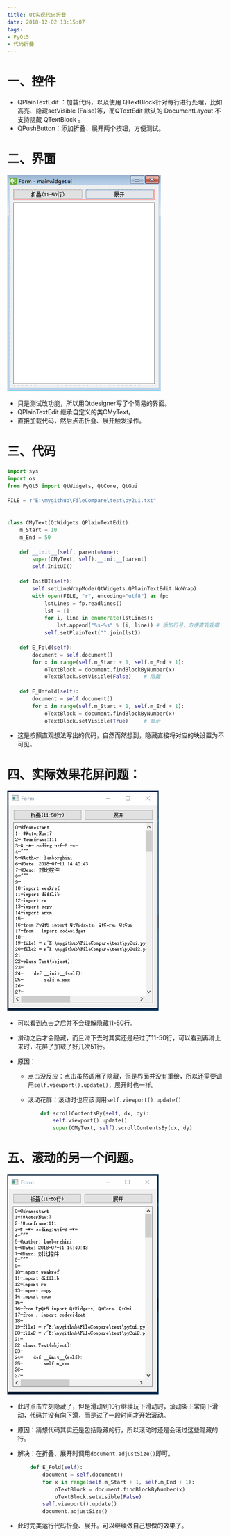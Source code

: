 ```yaml
---
title: Qt实现代码折叠
date: 2018-12-02 13:15:07
tags:
- PyQt5
- 代码折叠
---
```

# 一、控件

- QPlainTextEdit ：加载代码，以及使用 QTextBlock针对每行进行处理，比如高亮、隐藏setVisible (False)等，而QTextEdit 默认的 DocumentLayout 不支持隐藏 QTextBlock 。
- QPushButton：添加折叠、展开两个按钮，方便测试。

# 二、界面

![1533090127](./../image/1533090127.png)

- 只是测试改功能，所以用Qtdesigner写了个简易的界面。
- QPlainTextEdit 继承自定义的类CMyText。
- 直接加载代码，然后点击折叠、展开触发操作。

# 三、代码

```python
import sys
import os
from PyQt5 import QtWidgets, QtCore, QtGui

FILE = r"E:\mygithub\FileCompare\test\py2ui.txt"


class CMyText(QtWidgets.QPlainTextEdit):
    m_Start = 10
    m_End = 50

    def __init__(self, parent=None):
        super(CMyText, self).__init__(parent)
        self.InitUI()

    def InitUI(self):
        self.setLineWrapMode(QtWidgets.QPlainTextEdit.NoWrap)
        with open(FILE, "r", encoding="utf8") as fp:
            lstLines = fp.readlines()
            lst = []
            for i, line in enumerate(lstLines):
                lst.append("%s-%s" % (i, line)) # 添加行号，方便直观观察
            self.setPlainText("".join(lst))

    def E_Fold(self):
        document = self.document()
        for x in range(self.m_Start + 1, self.m_End + 1):
            oTextBlock = document.findBlockByNumber(x)
            oTextBlock.setVisible(False)	# 隐藏

    def E_Unfold(self):
        document = self.document()
        for x in range(self.m_Start + 1, self.m_End + 1):
            oTextBlock = document.findBlockByNumber(x)
            oTextBlock.setVisible(True)		# 显示
```

- 这是按照直观想法写出的代码，自然而然想到，隐藏直接将对应的块设置为不可见。



# 四、实际效果花屏问题：

![10-31-43-8-1-3074](./../image/10-31-43-8-1-3074.gif)

- 可以看到点击之后并不会理解隐藏11-50行。

- 滑动之后才会隐藏，而且滑下去时其实还是经过了11-50行，可以看到再滑上来时，花屏了加载了好几次51行。

- 原因：

  - 点击没反应：点击虽然调用了隐藏，但是界面并没有重绘，所以还需要调用`self.viewport().update()`，展开时也一样。

  - 滚动花屏：滚动时也应该调用`self.viewport().update() `

    ```python
        def scrollContentsBy(self, dx, dy):
            self.viewport().update()
            super(CMyText, self).scrollContentsBy(dx, dy)
    ```

    

# 五、滚动的另一个问题。

![11-0-40-8-1-8746](./../image/11-0-40-8-1-8746.gif)

- 此时点击立刻隐藏了，但是滑动到10行继续玩下滑动时，滚动条正常向下滑动，代码并没有向下滑，而是过了一段时间才开始滚动。

- 原因：猜想代码其实还是包括隐藏的行，所以滚动时还是会滚过这些隐藏的行。

- 解决：在折叠、展开时调用`document.adjustSize()`即可。

  ```python
      def E_Fold(self):
          document = self.document()
          for x in range(self.m_Start + 1, self.m_End + 1):
              oTextBlock = document.findBlockByNumber(x)
              oTextBlock.setVisible(False)
          self.viewport().update()
          document.adjustSize()
  ```

- 此时完美运行代码折叠、展开。可以继续做自己想做的效果了。